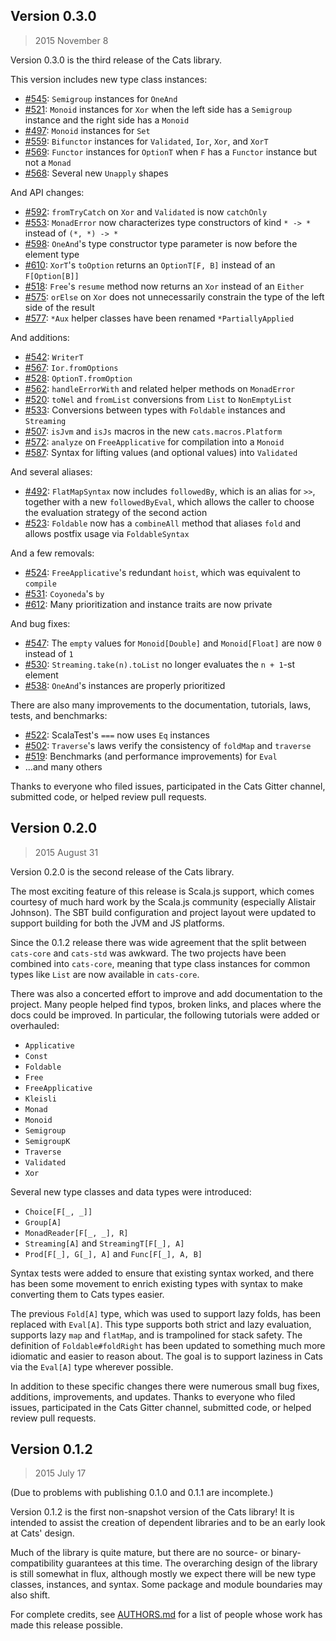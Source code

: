 ## Version 0.3.0

> 2015 November 8

Version 0.3.0 is the third release of the Cats library.

This version includes new type class instances:

* [#545](https://github.com/non/cats/pull/545): `Semigroup` instances for
  `OneAnd`
* [#521](https://github.com/non/cats/pull/521): `Monoid` instances for `Xor`
  when the left side has a `Semigroup` instance and the right side has a
  `Monoid`
* [#497](https://github.com/non/cats/pull/497): `Monoid` instances for `Set`
* [#559](https://github.com/non/cats/pull/559): `Bifunctor` instances for
  `Validated`, `Ior`, `Xor`, and `XorT`
* [#569](https://github.com/non/cats/pull/569): `Functor` instances for
  `OptionT` when `F` has a `Functor` instance but not a `Monad`
* [#568](https://github.com/non/cats/pull/568): Several new `Unapply` shapes

And API changes:

* [#592](https://github.com/non/cats/pull/592): `fromTryCatch` on `Xor` and
  `Validated` is now `catchOnly`
* [#553](https://github.com/non/cats/pull/553): `MonadError` now characterizes
  type constructors of kind `* -> *` instead of `(*, *) -> *`
* [#598](https://github.com/non/cats/pull/598): `OneAnd`'s type constructor type
  parameter is now before the element type
* [#610](https://github.com/non/cats/pull/610): `XorT`'s `toOption` returns an
  `OptionT[F, B]` instead of an `F[Option[B]]`
* [#518](https://github.com/non/cats/pull/518): `Free`'s `resume` method now
  returns an `Xor` instead of an `Either`
* [#575](https://github.com/non/cats/pull/575): `orElse` on `Xor` does not
  unnecessarily constrain the type of the left side of the result
* [#577](https://github.com/non/cats/pull/577): `*Aux` helper classes have been
  renamed `*PartiallyApplied`

And additions:

* [#542](https://github.com/non/cats/pull/542): `WriterT`
* [#567](https://github.com/non/cats/pull/567): `Ior.fromOptions`
* [#528](https://github.com/non/cats/pull/528): `OptionT.fromOption`
* [#562](https://github.com/non/cats/pull/562): `handleErrorWith` and related
  helper methods on `MonadError`
* [#520](https://github.com/non/cats/pull/520): `toNel` and `fromList`
  conversions from `List` to `NonEmptyList`
* [#533](https://github.com/non/cats/pull/533): Conversions between types with
  `Foldable` instances and `Streaming`
* [#507](https://github.com/non/cats/pull/507): `isJvm` and `isJs` macros in the
  new `cats.macros.Platform`
* [#572](https://github.com/non/cats/pull/572): `analyze` on `FreeApplicative`
  for compilation into a `Monoid`
* [#587](https://github.com/non/cats/pull/587): Syntax for lifting values (and
  optional values) into `Validated`

And several aliases:

* [#492](https://github.com/non/cats/pull/492): `FlatMapSyntax` now includes
  `followedBy`, which is an alias for `>>`, together with a new
  `followedByEval`, which allows the caller to choose the evaluation strategy of
  the second action
* [#523](https://github.com/non/cats/pull/523): `Foldable` now has a
  `combineAll` method that aliases `fold` and allows postfix usage via
  `FoldableSyntax`

And a few removals:

* [#524](https://github.com/non/cats/pull/524): `FreeApplicative`'s redundant
  `hoist`, which was equivalent to `compile`
* [#531](https://github.com/non/cats/pull/531): `Coyoneda`'s `by`
* [#612](https://github.com/non/cats/pull/612): Many prioritization and instance
  traits are now private

And bug fixes:

* [#547](https://github.com/non/cats/pull/547): The `empty` values for
  `Monoid[Double]` and `Monoid[Float]` are now `0` instead of `1`
* [#530](https://github.com/non/cats/pull/530): `Streaming.take(n).toList` no
  longer evaluates the `n + 1`-st element
* [#538](https://github.com/non/cats/pull/538): `OneAnd`'s instances are
  properly prioritized

There are also many improvements to the documentation, tutorials, laws, tests,
and benchmarks:

* [#522](https://github.com/non/cats/pull/522): ScalaTest's `===` now uses `Eq`
  instances
* [#502](https://github.com/non/cats/pull/502): `Traverse`'s laws verify the
  consistency of `foldMap` and `traverse`
* [#519](https://github.com/non/cats/pull/519): Benchmarks (and performance
  improvements) for `Eval`
* …and many others

Thanks to everyone who filed issues, participated in the Cats Gitter channel,
submitted code, or helped review pull requests.

## Version 0.2.0

> 2015 August 31

Version 0.2.0 is the second release of the Cats library.

The most exciting feature of this release is Scala.js support, which
comes courtesy of much hard work by the Scala.js community (especially
Alistair Johnson). The SBT build configuration and project layout were
updated to support building for both the JVM and JS platforms.

Since the 0.1.2 release there was wide agreement that the split
between `cats-core` and `cats-std` was awkward. The two projects have
been combined into `cats-core`, meaning that type class instances for
common types like `List` are now available in `cats-core`.

There was also a concerted effort to improve and add documentation to
the project. Many people helped find typos, broken links, and places
where the docs could be improved. In particular, the following
tutorials were added or overhauled:

 * `Applicative`
 * `Const`
 * `Foldable`
 * `Free`
 * `FreeApplicative`
 * `Kleisli`
 * `Monad`
 * `Monoid`
 * `Semigroup`
 * `SemigroupK`
 * `Traverse`
 * `Validated`
 * `Xor`

Several new type classes and data types were introduced:

 * `Choice[F[_, _]]`
 * `Group[A]`
 * `MonadReader[F[_, _], R]`
 * `Streaming[A]` and `StreamingT[F[_], A]`
 * `Prod[F[_], G[_], A]` and `Func[F[_], A, B]`

Syntax tests were added to ensure that existing syntax worked, and
there has been some movement to enrich existing types with syntax to
make converting them to Cats types easier.

The previous `Fold[A]` type, which was used to support lazy folds, has
been replaced with `Eval[A]`. This type supports both strict and lazy
evaluation, supports lazy `map` and `flatMap`, and is trampolined for
stack safety. The definition of `Foldable#foldRight` has been updated
to something much more idiomatic and easier to reason about. The goal
is to support laziness in Cats via the `Eval[A]` type wherever
possible.

In addition to these specific changes there were numerous small bug
fixes, additions, improvements, and updates. Thanks to everyone who
filed issues, participated in the Cats Gitter channel, submitted code,
or helped review pull requests.

## Version 0.1.2

> 2015 July 17

(Due to problems with publishing 0.1.0 and 0.1.1 are incomplete.)

Version 0.1.2 is the first non-snapshot version of the Cats library!
It is intended to assist the creation of dependent libraries and to be
an early look at Cats' design.

Much of the library is quite mature, but there are no source- or
binary-compatibility guarantees at this time. The overarching design
of the library is still somewhat in flux, although mostly we expect
there will be new type classes, instances, and syntax. Some package
and module boundaries may also shift.

For complete credits, see [AUTHORS.md](AUTHORS.md) for a list of
people whose work has made this release possible.
